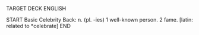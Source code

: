 TARGET DECK
ENGLISH

START
Basic
Celebrity
Back: n. (pl. -ies) 1 well-known person. 2 fame. [latin: related to *celebrate]
END

